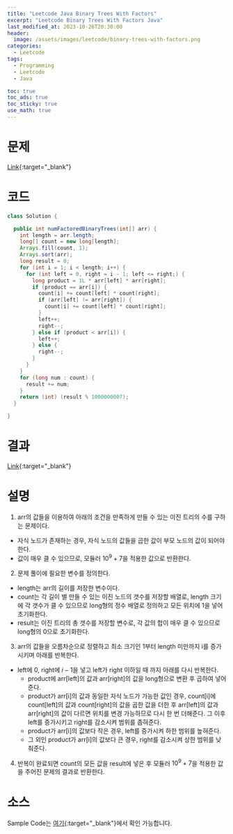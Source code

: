 ```yaml
---
title: "Leetcode Java Binary Trees With Factors"
excerpt: "Leetcode Binary Trees With Factors Java"
last_modified_at: 2023-10-26T20:30:00
header:
  image: /assets/images/leetcode/binary-trees-with-factors.png
categories:
  - Leetcode
tags:
  - Programming
  - Leetcode
  - Java

toc: true
toc_ads: true
toc_sticky: true
use_math: true
---
```

# 문제
[Link](https://leetcode.com/problems/binary-trees-with-factors){:target="_blank"}

# 코드
```java
class Solution {

  public int numFactoredBinaryTrees(int[] arr) {
    int length = arr.length;
    long[] count = new long[length];
    Arrays.fill(count, 1);
    Arrays.sort(arr);
    long result = 0;
    for (int i = 1; i < length; i++) {
      for (int left = 0, right = i - 1; left <= right;) {
        long product = 1L * arr[left] * arr[right];
        if (product == arr[i]) {
          count[i] += count[left] * count[right];
          if (arr[left] != arr[right]) {
            count[i] += count[left] * count[right];
          }
          left++;
          right--;
        } else if (product < arr[i]) {
          left++;
        } else {
          right--;
        }
      }
    }
    for (long num : count) {
      result += num;
    }
    return (int) (result % 1000000007);
  }

}
```

# 결과
[Link](https://leetcode.com/problems/binary-trees-with-factors/submissions/1084554595/){:target="_blank"}

# 설명
1. arr의 값들을 이용하여 아래의 조건을 만족하게 만들 수 있는 이진 트리의 수를 구하는 문제이다.
- 자식 노드가 존재하는 경우, 자식 노드의 값들을 곱한 값이 부모 노드의 값이 되어야 한다.
- 값이 매우 클 수 있으므로, 모듈러 $10^9 + 7$을 적용한 값으로 반환한다.

2. 문제 풀이에 필요한 변수를 정의한다.
- length는 arr의 길이를 저장한 변수이다.
- count는 각 길이 별 만들 수 있는 이진 노드의 갯수를 저장할 배열로, length 크기에 각 갯수가 클 수 있으므로 long형의 정수 배열로 정의하고 모든 위치에 1을 넣어 초기화한다.
- result는 이진 트리의 총 갯수를 저장할 변수로, 각 값의 합이 매우 클 수 있으므로 long형의 0으로 초기화한다.

3. arr의 값들을 오름차순으로 정렬하고 최소 크기인 1부터 length 미만까지 i를 증가시키며 아래를 반복한다.
- left에 0, right에 $i - 1$을 넣고 left가 right 이하일 때 까지 아래를 다시 반복한다.
  - product에 arr[left]의 값과 arr[right]의 값을 long형으로 변환 후 곱하여 넣어준다.
  - product가 arr[i]의 값과 동일한 자식 노드가 가능한 값인 경우, count[i]에 count[left]의 값과 count[right]의 값을 곱한 값을 더한 후 arr[left]의 값과 arr[right]의 값이 다르면 위치를 변경 가능하므로 다시 한 번 더해준다. 그 이후 left를 증가시키고 right를 감소시켜 범위를 좁혀준다.
  - product가 arr[i]의 값보다 작은 경우, left를 증가시켜 하한 범위를 높혀준다.
  - 그 외인 product가 arr[i]의 값보다 큰 경우, right를 감소시켜 상한 범위를 낮춰준다.

4. 반복이 완료되면 count의 모든 값을 result에 넣은 후 모듈러 $10^9 + 7$을 적용한 값을 주어진 문제의 결과로 반환한다.

# 소스
Sample Code는 [여기](https://github.com/GracefulSoul/leetcode/blob/master/src/main/java/gracefulsoul/problems/BinaryTreesWithFactors.java){:target="_blank"}에서 확인 가능합니다.